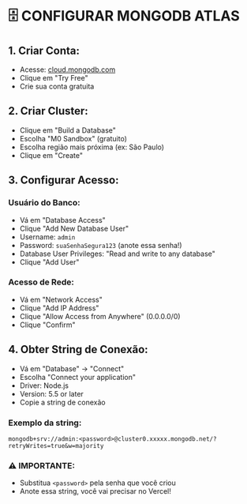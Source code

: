 # 🗄️ CONFIGURAR MONGODB ATLAS

## 1. Criar Conta:
- Acesse: [cloud.mongodb.com](https://cloud.mongodb.com)
- Clique em "Try Free"
- Crie sua conta gratuita

## 2. Criar Cluster:
- Clique em "Build a Database"
- Escolha "M0 Sandbox" (gratuito)
- Escolha região mais próxima (ex: São Paulo)
- Clique em "Create"

## 3. Configurar Acesso:
### Usuário do Banco:
- Vá em "Database Access"
- Clique "Add New Database User"
- Username: `admin`
- Password: `suaSenhaSegura123` (anote essa senha!)
- Database User Privileges: "Read and write to any database"
- Clique "Add User"

### Acesso de Rede:
- Vá em "Network Access"
- Clique "Add IP Address"
- Clique "Allow Access from Anywhere" (0.0.0.0/0)
- Clique "Confirm"

## 4. Obter String de Conexão:
- Vá em "Database" → "Connect"
- Escolha "Connect your application"
- Driver: Node.js
- Version: 5.5 or later
- Copie a string de conexão

### Exemplo da string:
```
mongodb+srv://admin:<password>@cluster0.xxxxx.mongodb.net/?retryWrites=true&w=majority
```

### ⚠️ IMPORTANTE:
- Substitua `<password>` pela senha que você criou
- Anote essa string, você vai precisar no Vercel! 
